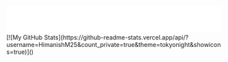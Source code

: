 <img src="https://raw.githubusercontent.com/HimanishM25/HimanishM25/exp/assets/effects.svg" alt="Himanish Mandrekar" />
[![My GitHub Stats](https://github-readme-stats.vercel.app/api/?username=HimanishM25&count_private=true&theme=tokyonight&showicons=true)]()
